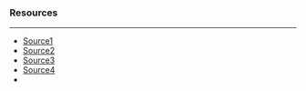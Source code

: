 ### Resources

---

- [Source1](https://blog.onfvp.com/post/volatility-cheatsheet/)  
- [Source2](https://book.hacktricks.xyz/generic-methodologies-and-resources/basic-forensic-methodology/windows-forensics/windows-processes)
- [Source3](https://dfir.science/2022/02/Introduction-to-Memory-Forensics-with-Volatility-3)
- [Source4](https://github.com/mzfr/notes/blob/master/ctf/forensics.md)
- 
